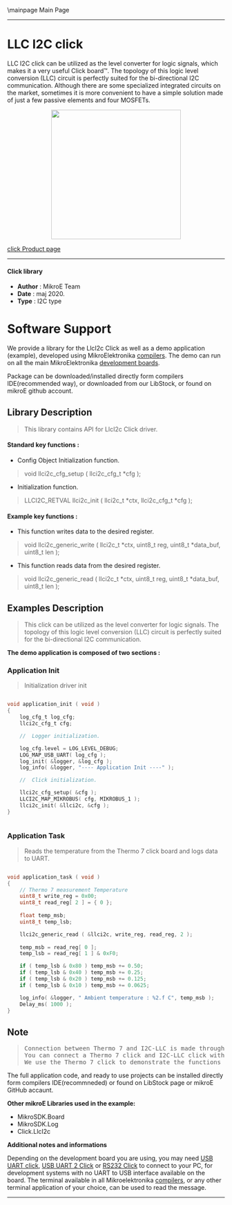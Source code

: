 \mainpage Main Page
 
---
# LLC I2C click

LLC I2C click can be utilized as the level converter for logic signals, which makes it a very useful Click board™. The topology of this logic level conversion (LLC) circuit is perfectly suited for the bi-directional I2C communication. Although there are some specialized integrated circuits on the market, sometimes it is more convenient to have a simple solution made of just a few passive elements and four MOSFETs.

<p align="center">
  <img src="https://download.mikroe.com/images/click_for_ide/llci2c_click.png" height=300px>
</p>


[click Product page](<https://www.mikroe.com/llc-i2c-click>)

---


#### Click library 

- **Author**        : MikroE Team
- **Date**          : maj 2020.
- **Type**          : I2C type


# Software Support

We provide a library for the LlcI2c Click 
as well as a demo application (example), developed using MikroElektronika 
[compilers](https://shop.mikroe.com/compilers). 
The demo can run on all the main MikroElektronika [development boards](https://shop.mikroe.com/development-boards).

Package can be downloaded/installed directly form compilers IDE(recommended way), or downloaded from our LibStock, or found on mikroE github account. 

## Library Description

> This library contains API for LlcI2c Click driver.

#### Standard key functions :

- Config Object Initialization function.
> void llci2c_cfg_setup ( llci2c_cfg_t *cfg ); 
 
- Initialization function.
> LLCI2C_RETVAL llci2c_init ( llci2c_t *ctx, llci2c_cfg_t *cfg );


#### Example key functions :

- This function writes data to the desired register.
> void llci2c_generic_write ( llci2c_t *ctx, uint8_t reg, uint8_t *data_buf, uint8_t len );
 
- This function reads data from the desired register.
> void llci2c_generic_read ( llci2c_t *ctx, uint8_t reg, uint8_t *data_buf, uint8_t len );


## Examples Description

> This click can be utilized as the level converter for logic signals. The topology of this 
> logic level conversion (LLC) circuit is perfectly suited for the bi-directional I2C communication.

**The demo application is composed of two sections :**

### Application Init 

> Initialization driver init

```c

void application_init ( void )
{
    log_cfg_t log_cfg;
    llci2c_cfg_t cfg;

    //  Logger initialization.

    log_cfg.level = LOG_LEVEL_DEBUG;
    LOG_MAP_USB_UART( log_cfg );
    log_init( &logger, &log_cfg );
    log_info( &logger, "---- Application Init ----" );

    //  Click initialization.

    llci2c_cfg_setup( &cfg );
    LLCI2C_MAP_MIKROBUS( cfg, MIKROBUS_1 );
    llci2c_init( &llci2c, &cfg );
}
  
```

### Application Task

> Reads the temperature from the Thermo 7 click board and logs data to UART.

```c

void application_task ( void )
{
    // Thermo 7 measurement Temperature
    uint8_t write_reg = 0x00;
    uint8_t read_reg[ 2 ] = { 0 };
    
    float temp_msb;
    uint8_t temp_lsb;

    llci2c_generic_read ( &llci2c, write_reg, read_reg, 2 );
    
    temp_msb = read_reg[ 0 ];
    temp_lsb = read_reg[ 1 ] & 0xF0;

    if ( temp_lsb & 0x80 ) temp_msb += 0.50;
    if ( temp_lsb & 0x40 ) temp_msb += 0.25;
    if ( temp_lsb & 0x20 ) temp_msb += 0.125;
    if ( temp_lsb & 0x10 ) temp_msb += 0.0625;

    log_info( &logger, " Ambient temperature : %2.f C", temp_msb );
    Delay_ms( 1000 );
}

```

## Note

> <pre>
> Connection between Thermo 7 and I2C-LLC is made through I2C interface.
> You can connect a Thermo 7 click and I2C-LLC click with the wires to make connection between click boards.
> We use the Thermo 7 click to demonstrate the functions of the I2C-LLC click.
> </pre> 

The full application code, and ready to use projects can be  installed directly form compilers IDE(recommneded) or found on LibStock page or mikroE GitHub accaunt.

**Other mikroE Libraries used in the example:** 

- MikroSDK.Board
- MikroSDK.Log
- Click.LlcI2c

**Additional notes and informations**

Depending on the development board you are using, you may need 
[USB UART click](https://shop.mikroe.com/usb-uart-click), 
[USB UART 2 Click](https://shop.mikroe.com/usb-uart-2-click) or 
[RS232 Click](https://shop.mikroe.com/rs232-click) to connect to your PC, for 
development systems with no UART to USB interface available on the board. The 
terminal available in all Mikroelektronika 
[compilers](https://shop.mikroe.com/compilers), or any other terminal application 
of your choice, can be used to read the message.



---
